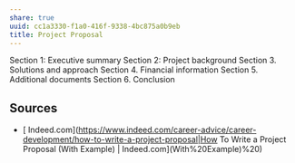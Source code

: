 ```yaml
---
share: true
uuid: cc1a3330-f1a0-416f-9338-4bc875a0b9eb
title: Project Proposal
---
```

Section 1: Executive summary
Section 2: Project background
Section 3. Solutions and approach
Section 4. Financial information
Section 5. Additional documents
Section 6. Conclusion

## Sources

* [ Indeed.com](https://www.indeed.com/career-advice/career-development/how-to-write-a-project-proposal|How To Write a Project Proposal (With Example) | Indeed.com](With%20Example)%20)
